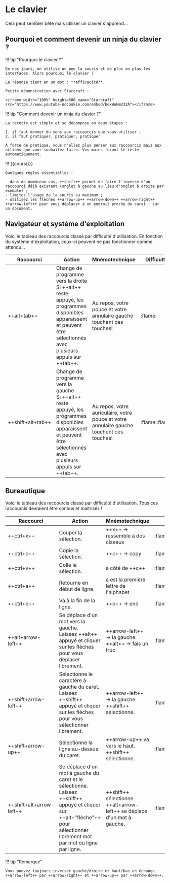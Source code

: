 # Le clavier

Cela peut sembler bête mais utiliser un clavier s'apprend...

## Pourquoi et comment devenir un ninja du clavier ?

!!! tip "Pourquoi le clavier ?"

    De nos jours, on utilise un peu la souris et de plus en plus les interfaces. Alors pourquoi le clavier ?

    La réponse tient en un mot : **efficacité**.

    Petite démonstration avec Starcraft : 

    <iframe width="100%" height=500 name="Starcraft" src="https://www.youtube-nocookie.com/embed/bexWuHmV32A"></iframe>

!!! tip "Comment devenir un ninja du clavier ?"

    La recette est simple et se décompose en deux étapes :
    
    1. il faut donner du sens aux raccourcis que vous utiliser ;
    2. il faut pratiquer, pratiquer, pratiquer 
 
    À force de pratique, vous n'allez plus penser aux raccourcis mais aux actions que vous souhaitez faire. Vos mains feront le reste automatiquement.

!!! {{cours()}}

    Quelques règles essentielles : 
    
    - dans de nombreux cas, ++shift++ permet de faire l'inverse d'un raccourci déjà existant (onglet à gauche au lieu d'onglet à droite par exemple) ;
    - limitez l'usage de la souris au maximum ;
    - utilisez les flèches ++arrow-up++ ++arrow-down++ ++arrow-right++ ++arrow-left++ pour vous déplacer à un endroit proche du caret | sur un document.

## Navigateur et système d'exploitation

Voici le tableau des raccourcis classé par difficulté d'utilisation. En fonction du système d'exploitation, ceux-ci peuvent ne pas fonctionner comme attendu...

|Raccourci|Action|Mnémotechnique|Difficulté|
|----|---------|---------|---------|
|++alt+tab++|Change de programme vers la droite <br> Si ++alt++ reste appuyé, les programmes disponibles apparaissent et peuvent être sélectionnés avec plusieurs appuis sur ++tab++. |Au repos, votre pouce et votre annulaire gauche touchent ces touches! |:flame:|
|++shift+alt+tab++|Change de programme vers la gauche <br> Si ++alt++ reste appuyé, les programmes disponibles apparaissent et peuvent être sélectionnés avec plusieurs appuis sur ++tab++. |Au repos, votre auriculaire, votre pouce et votre annulaire gauche touchent ces touches! |:flame::flame:|

## Bureautique

Voici le tableau des raccourcis classé par difficulté d'utilisation. Tous ces raccourcis devraient être connus et maitrisés !

|Raccourci|Action|Mnémotechnique|Difficulté|
|----|---------|---------|---------|
|++ctrl+x++|Couper la sélection. | ++x++ → ressemble à des ciseaux  |:flame:|
|++ctrl+c++|Copie la sélection. | ++c++ → copy |:flame:|
|++ctrl+v++|Colle la sélection. | à côté de ++c++ |:flame:|
|++ctrl+a++|Retourne en début de ligne.|a est la première lettre de l'alphabet |:flame::flame:|
|++ctrl+e++|Va à la fin de la ligne.|++e++ → end |:flame::flame:|
|++alt+arrow-left++ |Se déplace d'un mot vers la gauche. <br> Laissez ++alt++ appuyé et cliquer sur les flèches pour vous déplacer librement.  | ++arrow-left++ → la gauche. ++alt++ → fais un truc|:flame::flame:|
|++shift+arrow-left++ |Sélectionne le caractère à gauche du caret. <br> Laissez ++shift++ appuyé et cliquer sur les flèches pour vous sélectionner librement.  | ++arrow-left++ → la gauche. ++shift++ sélectionne.|:flame::flame:|
|++shift+arrow-up++ |Sélectionne la ligne au-dessus du caret.  | ++arrow-up++ va vers le haut. ++shift++ sélectionne.|:flame::flame:|
|++shift+alt+arrow-left++ |Se déplace d'un mot à gauche du caret et le sélectionne. <br> Laissez ++shift++ appuyé et cliquer sur ++alt+"flèche"++ pour sélectionner librement mot par mot ou ligne par ligne. | ++shift++ sélectionne. ++alt+arrow-left++ se déplace d'un mot à gauche.|:flame::flame::flame:|

!!! tip "Remarque"

    Vous pouvez toujours inverser gauche/droite et haut/bas en échange ++arrow-left++ par ++arrow-right++ et ++arrow-up++ par ++arrow-down++.